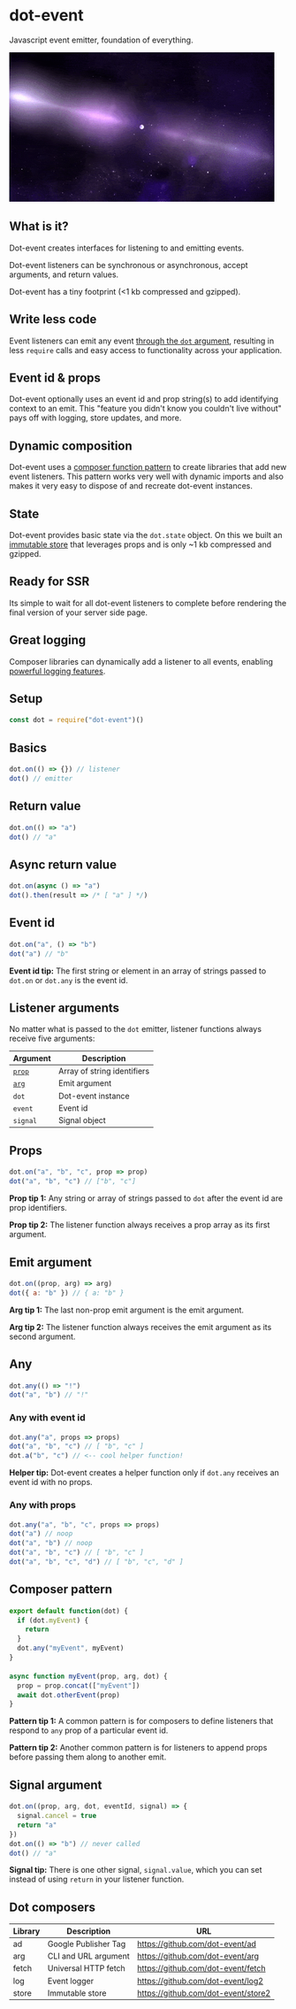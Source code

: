 # dot-event

Javascript event emitter, foundation of everything.

![neutron star](neutron.gif)

## What is it?

Dot-event creates interfaces for listening to and emitting events.

Dot-event listeners can be synchronous or asynchronous, accept arguments, and return values.

Dot-event has a tiny footprint (<1 kb compressed and gzipped).

## Write less code

Event listeners can emit any event [through the `dot` argument](#listener-arguments), resulting in less `require` calls and easy access to functionality across your application.

## Event id & props

Dot-event optionally uses an event id and prop string(s) to add identifying context to an emit. This "feature you didn't know you couldn't live without" pays off with logging, store updates, and more.

## Dynamic composition

Dot-event uses a [composer function pattern](#composer-pattern) to create libraries that add new event listeners. This pattern works very well with dynamic imports and also makes it very easy to dispose of and recreate dot-event instances.

## State

Dot-event provides basic state via the `dot.state` object. On this we built an [immutable store](https://github.com/dot-event/store2) that leverages props and is only ~1 kb compressed and gzipped.

## Ready for SSR

Its simple to wait for all dot-event listeners to complete before rendering the final version of your server side page.

## Great logging

Composer libraries can dynamically add a listener to all events, enabling [powerful logging features](https://github.com/dot-event/log2).

## Setup

```js
const dot = require("dot-event")()
```

## Basics

```js
dot.on(() => {}) // listener
dot() // emitter
```

## Return value

```js
dot.on(() => "a")
dot() // "a"
```

## Async return value

```js
dot.on(async () => "a")
dot().then(result => /* [ "a" ] */)
```

## Event id

```js
dot.on("a", () => "b")
dot("a") // "b"
```

**Event id tip:** The first string or element in an array of strings passed to `dot.on` or `dot.any` is the event id.

## Listener arguments

No matter what is passed to the `dot` emitter, listener functions always receive five arguments:

| Argument                | Description                 |
| ----------------------- | --------------------------- |
| [`prop`](#props)        | Array of string identifiers |
| [`arg`](#emit-argument) | Emit argument               |
| `dot`                   | Dot-event instance          |
| `event`                 | Event id                    |
| `signal`                | Signal object               |

## Props

```js
dot.on("a", "b", "c", prop => prop)
dot("a", "b", "c") // ["b", "c"]
```

**Prop tip 1:** Any string or array of strings passed to `dot` after the event id are prop identifiers.

**Prop tip 2:** The listener function always receives a prop array as its first argument.

## Emit argument

```js
dot.on((prop, arg) => arg)
dot({ a: "b" }) // { a: "b" }
```

**Arg tip 1:** The last non-prop emit argument is the emit argument.

**Arg tip 2:** The listener function always receives the emit argument as its second argument.

## Any

```js
dot.any(() => "!")
dot("a", "b") // "!"
```

### Any with event id

```js
dot.any("a", props => props)
dot("a", "b", "c") // [ "b", "c" ]
dot.a("b", "c") // <-- cool helper function!
```

**Helper tip:** Dot-event creates a helper function only if `dot.any` receives an event id with no props.

### Any with props

```js
dot.any("a", "b", "c", props => props)
dot("a") // noop
dot("a", "b") // noop
dot("a", "b", "c") // [ "b", "c" ]
dot("a", "b", "c", "d") // [ "b", "c", "d" ]
```

## Composer pattern

```js
export default function(dot) {
  if (dot.myEvent) {
    return
  }
  dot.any("myEvent", myEvent)
}

async function myEvent(prop, arg, dot) {
  prop = prop.concat(["myEvent"])
  await dot.otherEvent(prop)
}
```

**Pattern tip 1:** A common pattern is for composers to define listeners that respond to `any` prop of a particular event id.

**Pattern tip 2:** Another common pattern is for listeners to append props before passing them along to another emit.

## Signal argument

```js
dot.on((prop, arg, dot, eventId, signal) => {
  signal.cancel = true
  return "a"
})
dot.on(() => "b") // never called
dot() // "a"
```

**Signal tip:** There is one other signal, `signal.value`, which you can set instead of using `return` in your listener function.

## Dot composers

| Library | Description          | URL                                 |
| ------- | -------------------- | ----------------------------------- |
| ad      | Google Publisher Tag | https://github.com/dot-event/ad     |
| arg     | CLI and URL argument | https://github.com/dot-event/arg    |
| fetch   | Universal HTTP fetch | https://github.com/dot-event/fetch  |
| log     | Event logger         | https://github.com/dot-event/log2   |
| store   | Immutable store      | https://github.com/dot-event/store2 |
